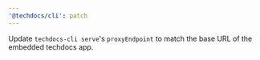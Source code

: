 ```yaml
---
'@techdocs/cli': patch
---
```


Update `techdocs-cli serve`'s `proxyEndpoint` to match the base URL of the embedded techdocs app.
